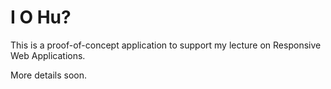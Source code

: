 # I O Hu?

This is a proof-of-concept application to support my lecture
on Responsive Web Applications.

More details soon.